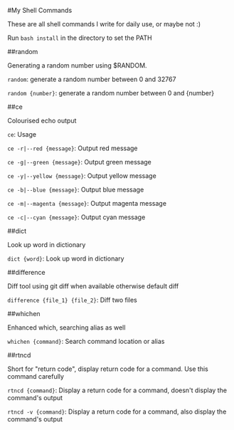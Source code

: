 #My Shell Commands

These are all shell commands I write for daily use, or maybe not :)

Run `bash install` in the directory to set the PATH

##random

Generating a random number using $RANDOM.

`random`: generate a random number between 0 and 32767

`random {number}`: generate a random number between 0 and {number}

##ce

Colourised echo output

`ce`: Usage

`ce -r|--red {message}`: Output red message

`ce -g|--green {message}`: Output green message

`ce -y|--yellow {message}`: Output yellow message

`ce -b|--blue {message}`: Output blue message

`ce -m|--magenta {message}`: Output magenta message

`ce -c|--cyan {message}`: Output cyan message

##dict

Look up word in dictionary

`dict {word}`: Look up word in dictionary

##difference

Diff tool using git diff when available otherwise default diff

`difference {file_1} {file_2}`: Diff two files

##whichen

Enhanced which, searching alias as well

`whichen {command}`: Search command location or alias

##rtncd

Short for "return code", display return code for a command. Use this command carefully

`rtncd {command}`: Display a return code for a command, doesn't display the command's output

`rtncd -v {command}`: Display a return code for a command, also display the command's output
